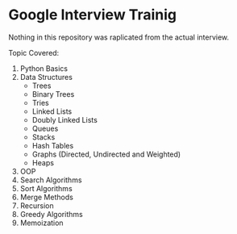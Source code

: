 # Google Interview Trainig

Nothing in this repository was raplicated from the actual interview.

Topic Covered:

1. Python Basics
2. Data Structures
    - Trees
    - Binary Trees
    - Tries
    - Linked Lists
    - Doubly Linked Lists
    - Queues
    - Stacks
    - Hash Tables
    - Graphs (Directed, Undirected and Weighted)
    - Heaps
2. OOP
3. Search Algorithms
4. Sort Algorithms
5. Merge Methods
6. Recursion
7. Greedy Algorithms
8. Memoization

    
